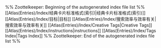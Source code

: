 %% Zoottelkeeper: Beginning of the autogenerated index file list  %%
 [[Atlas(Entries)/Index/经典卡片标准格式(索引)|经典卡片标准格式(索引)]]
 [[Atlas(Entries)/Index/目标|目标]]
 [[Atlas(Entries)/Index/搜索效率与效率有关|搜索效率与效率有关]]
 [[Atlas(Entries)/Index/Creative Tags|Creative Tags]]
 [[Atlas(Entries)/Index/instructions|instructions]]
 [[Atlas(Entries)/Index/Tags Index|Tags Index]]
%% Zoottelkeeper: End of the autogenerated index file list  %%
